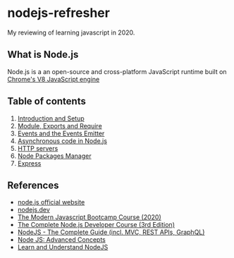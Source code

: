 # nodejs-refresher

My reviewing of learning javascript in 2020.

## What is Node.js

Node.js is a an open-source and cross-platform JavaScript runtime built on [Chrome's V8 JavaScript engine](https://v8.dev/)

## Table of contents

1. [Introduction and Setup](https://github.com/xeusteerapat/nodejs-refresher/tree/master/01_Introduction)
2. [Module, Exports and Require](https://github.com/xeusteerapat/nodejs-refresher/tree/master/02_Module)
3. [Events and the Events Emitter](https://github.com/xeusteerapat/nodejs-refresher/tree/master/03_Events_Emitter)
4. [Asynchronous code in Node.js](https://github.com/xeusteerapat/nodejs-refresher/tree/master/04_Asynchronous_Code)
5. [HTTP servers](https://github.com/xeusteerapat/nodejs-refresher/tree/master/05_HTTP_Servers)
6. [Node Packages Manager](https://github.com/xeusteerapat/nodejs-refresher/tree/master/06_NPM)
7. [Express](https://github.com/xeusteerapat/nodejs-refresher/tree/master/07_Express)

## References

- [node.js official website](https://nodejs.org/en/)
- [nodejs.dev](https://nodejs.dev/)
- [The Modern Javascript Bootcamp Course (2020)](https://www.udemy.com/course/javascript-beginners-complete-tutorial/)
- [The Complete Node.js Developer Course (3rd Edition)](https://www.udemy.com/course/the-complete-nodejs-developer-course-2/)
- [NodeJS - The Complete Guide (incl. MVC, REST APIs, GraphQL)](https://www.udemy.com/course/nodejs-the-complete-guide/)
- [Node JS: Advanced Concepts](https://www.udemy.com/course/advanced-node-for-developers/)
- [Learn and Understand NodeJS](https://www.udemy.com/course/understand-nodejs/)
